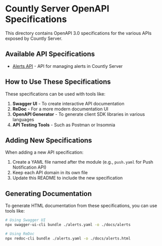 # Countly Server OpenAPI Specifications

This directory contains OpenAPI 3.0 specifications for the various APIs exposed by Countly Server.

## Available API Specifications

- [Alerts API](./alerts.yaml) - API for managing alerts in Countly Server

## How to Use These Specifications

These specifications can be used with tools like:

1. **Swagger UI** - To create interactive API documentation
2. **ReDoc** - For a more modern documentation UI
3. **OpenAPI Generator** - To generate client SDK libraries in various languages
4. **API Testing Tools** - Such as Postman or Insomnia

## Adding New Specifications

When adding a new API specification:

1. Create a YAML file named after the module (e.g., `push.yaml` for Push Notification API)
2. Keep each API domain in its own file
3. Update this README to include the new specification

## Generating Documentation

To generate HTML documentation from these specifications, you can use tools like:

```bash
# Using Swagger UI
npx swagger-ui-cli bundle ./alerts.yaml -o ./docs/alerts

# Using ReDoc
npx redoc-cli bundle ./alerts.yaml -o ./docs/alerts.html
```
